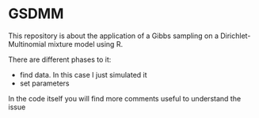 # GSDMM

This repository is about the application of a Gibbs sampling on a Dirichlet-Multinomial mixture model using R. 

There are different phases to it:
* find data. In this case I just simulated it
* set parameters

In the code itself you will find more comments useful to understand the issue
